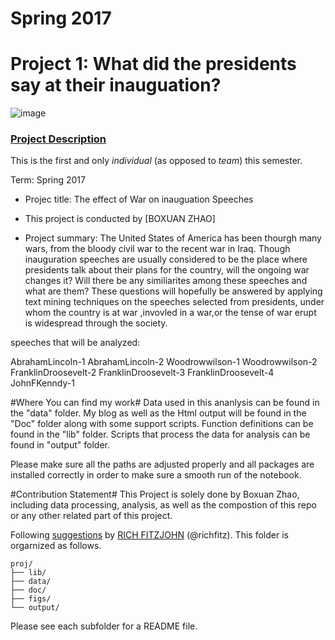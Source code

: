 # Spring 2017
# Project 1: What did the presidents say at their inauguation?

![image](figs/title.jpg)

### [Project Description](doc/)
This is the first and only *individual* (as opposed to *team*) this semester. 

Term: Spring 2017

+ Projec title: The effect of War on inauguation Speeches
+ This project is conducted by [BOXUAN ZHAO]

+ Project summary: The United States of America has been thourgh many wars, from the bloody civil war to the recent war in Iraq. Though inauguration speeches are usually considered to be the place where presidents talk about their plans for the country, will the ongoing war changes it? Will there be any similiarites among these speeches and what are them? These questions will hopefully be answered by applying text mining techniques on the speeches selected from presidents, under whom the country is at war ,invovled in a war,or the tense of war erupt is widespread through the society.

speeches that will be analyzed:

AbrahamLincoln-1
AbrahamLincoln-2
Woodrowwilson-1
Woodrowwilson-2
FranklinDroosevelt-2
FranklinDroosevelt-3
FranklinDroosevelt-4
JohnFKenndy-1

#Where You can find my work#
Data used in this ananlysis can be found in the "data" folder.
My blog as well as the Html output will be found in the "Doc" folder along with some support scripts.
Function definitions can be found in the "lib" folder.
Scripts that process the data for analysis can be found in "output" folder.

Please make sure all the paths are adjusted properly and all packages are installed correctly in order to make sure a smooth run of the notebook.

#Contribution Statement#
This Project is solely done by Boxuan Zhao, including data processing, analysis, as well as the compostion of this repo or any other related part of this project.

Following [suggestions](http://nicercode.github.io/blog/2013-04-05-projects/) by [RICH FITZJOHN](http://nicercode.github.io/about/#Team) (@richfitz). This folder is orgarnized as follows.

```
proj/
├── lib/
├── data/
├── doc/
├── figs/
└── output/
```

Please see each subfolder for a README file.
